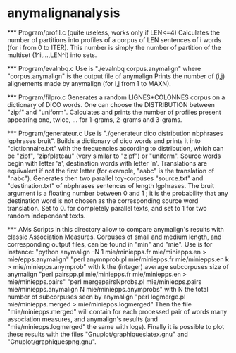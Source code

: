 anymalignanalysis
=================


*** Program/profil.c
(quite useless, works only if LEN<=4)
Calculates the number of partitions into profiles of a corpus of LEN sentences of i words (for i from 0 to ITER).
This number is simply the number of partition of the multiset (1^i,...,LEN^i) into sets.

*** Program/evalnbq.c
Use is "./evalnbq corpus.anymalign" where "corpus.anymalign" is the output file of anymalign
Prints the number of (i,j) alignements made by anymalign (for i,j from 1 to MAXN).

*** Program/filpro.c
Generates a random LIGNES*COLONNES corpus on a dictionary of DICO words. One can choose the DISTRIBUTION between "zipf" and "uniform".
Calculates and prints the number of profiles present appearing one, twice, ... for 1-grams, 2-grams and 3-grams.

*** Program/generateur.c
Use is "./generateur dico distribution nbphrases lgphrases bruit".
Builds a dictionary of dico words and prints it into "dictionnaire.txt" with the frequencies according to distribution, which can be "zipf", "zipfplateau" (very similar to "zipf") or "uniform". Source words begin with letter 'a', destination words with letter 'n'. Translations are equivalent if not the first letter (for example, "aabc" is the translation of "nabc").
Generates then two parallel toy-corpuses "source.txt" and "destination.txt" of nbphrases sentences of length lgphrases.
The bruit argument is a floating number between 0 and 1 ; it is the probability that any destination word is not chosen as the corresponding source word translation. Set to 0. for completely parallel texts, and set to 1 for two random independant texts.


*** AMs
Scripts in this directory allow to compare anymalign's results with classic Association Measures.
Corpuses of small and medium length, and corresponding output files, can be found in "min" and "mie".
Use is for instance:
    "python anymalign -N 1 mie/miniepps.fr mie/miniepps.en > mie/epps.anymalign"
    "perl anymnprob.pl mie/miniepps.fr mie/miniepps.en k > mie/miniepps.anymprob" with k the (integer) average subcorpuses size of anymalign
    "perl pairspp.pl mie/miniepps.fr mie/miniepps.en > mie/miniepps.pairs"
    "perl mergepairsNprobs.pl mie/miniepps.pairs mie/miniepps.anymalign N mie/miniepps.anymprobs" with N the total number of subcorpuses seen by anymalign
    "perl logmerge.pl mie/miniepps.merged > mie/miniepps.logmerged"
Then the file "mie/miniepps.merged" will contain for each processed pair of words many association measures, and anymalign's results (and "mie/miniepps.logmerged" the same with logs).
Finally it is possible to plot these results with the files "Gnuplot/graphiqueslatex.gnu" and "Gnuplot/graphiquespng.gnu".
